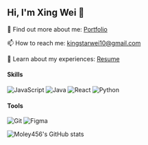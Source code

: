 ## Hi, I'm Xing Wei 👋


👦 Find out more about me: [Portfolio]()

📫 How to reach me: [kingstarwei10@gmail.com](mailto:kingstarwei10@gmail.com)

📄 Learn about my experiences: [Resume]()

#### Skills
![JavaScript](https://img.shields.io/badge/Code-JavaScript-Red/?logo=Javascript)
![Java](https://img.shields.io/badge/Code-Java-Red/?logo=Java) 
![React](https://img.shields.io/badge/Code-React-Red/?logo=React)
![Python](https://img.shields.io/badge/Code-Python-Red/?logo=Python)

#### Tools
![Git](https://img.shields.io/badge/Tools-Git-Red/?logo=Git)
![Figma](https://img.shields.io/badge/Tools-Figma-Red/?logo=Figma)

![Moley456's GitHub stats](https://github-readme-stats.vercel.app/api?username=moley456)
